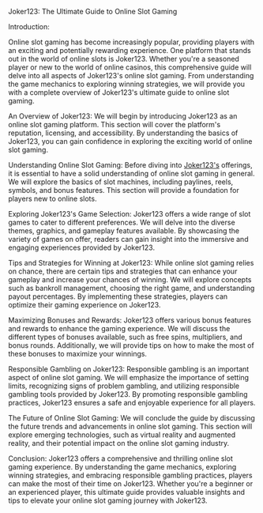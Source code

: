 Joker123: The Ultimate Guide to Online Slot Gaming


Introduction:


Online slot gaming has become increasingly popular, providing players with an exciting and potentially rewarding experience. One platform that stands out in the world of online slots is Joker123. Whether you're a seasoned player or new to the world of online casinos, this comprehensive guide will delve into all aspects of Joker123's online slot gaming. From understanding the game mechanics to exploring winning strategies, we will provide you with a complete overview of Joker123's ultimate guide to online slot gaming.


An Overview of Joker123:
We will begin by introducing Joker123 as an online slot gaming platform. This section will cover the platform's reputation, licensing, and accessibility. By understanding the basics of Joker123, you can gain confidence in exploring the exciting world of online slot gaming.

Understanding Online Slot Gaming:
Before diving into [Joker123's](https://joker123.gg/) offerings, it is essential to have a solid understanding of online slot gaming in general. We will explore the basics of slot machines, including paylines, reels, symbols, and bonus features. This section will provide a foundation for players new to online slots.

Exploring Joker123's Game Selection:
Joker123 offers a wide range of slot games to cater to different preferences. We will delve into the diverse themes, graphics, and gameplay features available. By showcasing the variety of games on offer, readers can gain insight into the immersive and engaging experiences provided by Joker123.

Tips and Strategies for Winning at Joker123:
While online slot gaming relies on chance, there are certain tips and strategies that can enhance your gameplay and increase your chances of winning. We will explore concepts such as bankroll management, choosing the right game, and understanding payout percentages. By implementing these strategies, players can optimize their gaming experience on Joker123.

Maximizing Bonuses and Rewards:
Joker123 offers various bonus features and rewards to enhance the gaming experience. We will discuss the different types of bonuses available, such as free spins, multipliers, and bonus rounds. Additionally, we will provide tips on how to make the most of these bonuses to maximize your winnings.

Responsible Gambling on Joker123:
Responsible gambling is an important aspect of online slot gaming. We will emphasize the importance of setting limits, recognizing signs of problem gambling, and utilizing responsible gambling tools provided by Joker123. By promoting responsible gambling practices, Joker123 ensures a safe and enjoyable experience for all players.

The Future of Online Slot Gaming:
We will conclude the guide by discussing the future trends and advancements in online slot gaming. This section will explore emerging technologies, such as virtual reality and augmented reality, and their potential impact on the online slot gaming industry.


Conclusion:
Joker123 offers a comprehensive and thrilling online slot gaming experience. By understanding the game mechanics, exploring winning strategies, and embracing responsible gambling practices, players can make the most of their time on Joker123. Whether you're a beginner or an experienced player, this ultimate guide provides valuable insights and tips to elevate your online slot gaming journey with Joker123.
